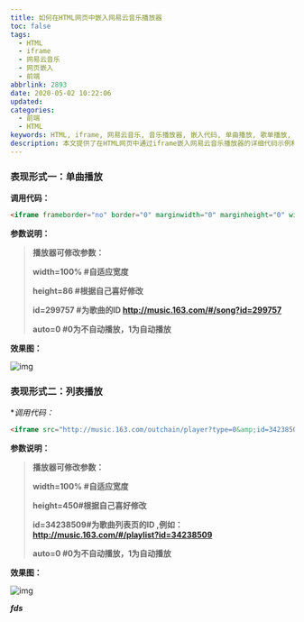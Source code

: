 ```yaml
---
title: 如何在HTML网页中嵌入网易云音乐播放器
toc: false
tags:
  - HTML
  - iframe
  - 网易云音乐
  - 网页嵌入
  - 前端
abbrlink: 2893
date: 2020-05-02 10:22:06
updated:
categories:
  - 前端
  - HTML
keywords: HTML, iframe, 网易云音乐, 音乐播放器, 嵌入代码, 单曲播放, 歌单播放, 网页开发
description: 本文提供了在HTML网页中通过iframe嵌入网易云音乐播放器的详细代码示例和参数说明，包括如何实现单曲播放和歌单列表播放，并解释了如何自定义播放器宽度、高度及是否自动播放。
---
```


### 表现形式一：单曲播放



**调用代码：**

```html
<iframe frameborder="no" border="0" marginwidth="0" marginheight="0" width=100% height=86 src="http://music.163.com/outchain/player?type=2&id=299757&auto=1&height=66"></iframe>
```

**参数说明：**

> **播放器可修改参数：**
> 
> **width=100% #自适应宽度**
> 
> **height=86 #根据自己喜好修改**
> 
> **id=299757 #为歌曲的ID http://music.163.com/#/song?id=299757**
> 
> **auto=0 #0为不自动播放，1为自动播放**

**效果图：**

![img](https://gitee.com/djgzs_admin/ArticleImg/raw/master/2020/05/02/2020/05/02/20200502102248.png)



### 表现形式二：列表播放

**调用代码：*

```html
<iframe src="http://music.163.com/outchain/player?type=0&amp;id=34238509&amp;auto=0&amp;height=430" width="100%" height="450" frameborder="no" marginwidth="0" marginheight="0"></iframe>
```

**参数说明：**

> **播放器可修改参数：**
> 
> **width=100% #自适应宽度**
> 
> **height=450#根据自己喜好修改**
> 
> **id=34238509#为歌曲列表页的ID ,例如：http://music.163.com/#/playlist?id=34238509**
> 
> **auto=0 #0为不自动播放，1为自动播放**

**效果图：**



![img](https://gitee.com/djgzs_admin/ArticleImg/raw/master/2020/05/02/2020/05/02/20200502102327.png)

***fds***

